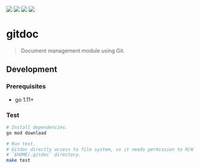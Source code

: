 [![](https://img.shields.io/circleci/project/github/HelloDHLyn/gitdoc.svg?style=for-the-badge&logo=circleci&maxAge=3600)](https://circleci.com/gh/HelloDHLyn/gitdoc)
[![](https://img.shields.io/codecov/c/github/hellodhlyn/gitdoc.svg?style=for-the-badge&maxAge=3600)](https://codecov.io/gh/HelloDHLyn/gitdoc)
[![](https://img.shields.io/github/languages/top/hellodhlyn/gitdoc.svg?style=for-the-badge&colorB=375eab&maxAge=3600)](#)
[![](https://img.shields.io/github/license/hellodhlyn/gitdoc.svg?style=for-the-badge&maxAge=3600)](https://opensource.org/licenses/MIT)

# gitdoc

> Document management module using Git.

## Development

### Prerequisites

- go 1.11+

### Test

```sh
# Install dependencies.
go mod download

# Run test.
# Gitdoc directly access to file system, so it needs permission to R/W on
# `$HOME/.gitdoc` directory.
make test
```
